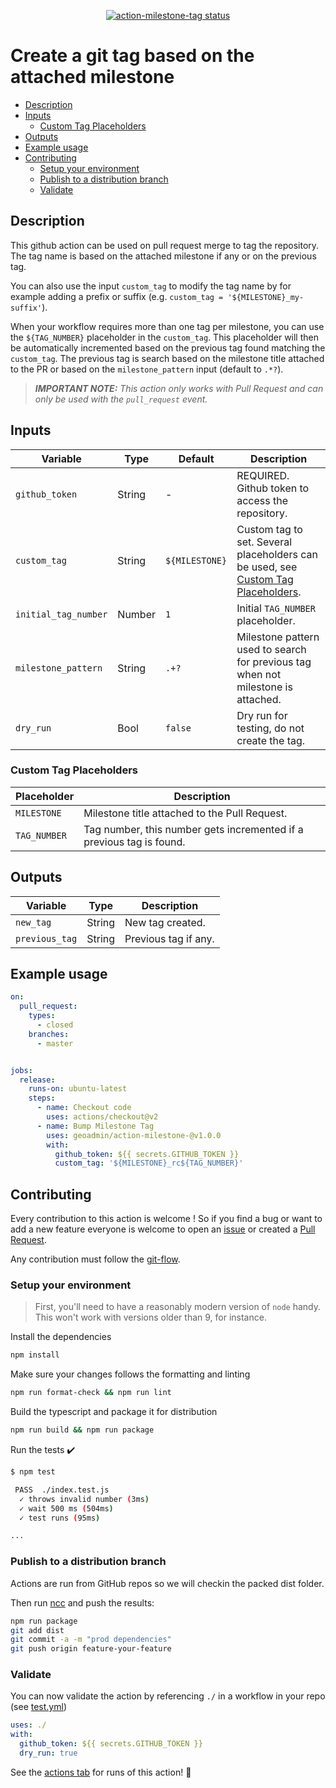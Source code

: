<p align="center">
  <a href="https://github.com/geoadmin/action-milestone-tag/actions">
    <img alt="action-milestone-tag status" src="https://github.com/geoadmin/action-milestone-tag/workflows/build-test/badge.svg">
  </a>
</p>

# Create a git tag based on the attached milestone

- [Description](#description)
- [Inputs](#inputs)
  - [Custom Tag Placeholders](#custom-tag-placeholders)
- [Outputs](#outputs)
- [Example usage](#example-usage)
- [Contributing](#contributing)
  - [Setup your environment](#setup-your-environment)
  - [Publish to a distribution branch](#publish-to-a-distribution-branch)
  - [Validate](#validate)

## Description

This github action can be used on pull request merge to tag the repository. The tag name is based on
the attached milestone if any or on the previous tag.

You can also use the input `custom_tag` to
modify the tag name by for example adding a prefix or suffix (e.g.
`custom_tag = '${MILESTONE}_my-suffix'`).

When your workflow requires more than one tag per milestone, you can use the `${TAG_NUMBER}`
placeholder in the `custom_tag`. This placeholder will then be automatically incremented based on
the previous tag found matching the `custom_tag`. The previous tag is search based on the milestone
title attached to the PR or based on the `milestone_pattern` input (default to `.*?`).

> **_IMPORTANT NOTE:_** _This action only works with Pull Request and can only be used with the `pull_request` event._

## Inputs

<!-- prettier-ignore -->
| Variable             | Type   | Default        | Description              |
| -------------------- | ------ | -------------- | ------------------------ |
| `github_token`       | String | -              | REQUIRED. Github token to access the repository. |
| `custom_tag`         | String | `${MILESTONE}` | Custom tag to set. Several placeholders can be used, see [Custom Tag Placeholders](#custom-tag-placeholders). |
| `initial_tag_number` | Number | `1`            | Initial `TAG_NUMBER` placeholder. |
| `milestone_pattern`  | String | `.+?`          | Milestone pattern used to search for previous tag when not milestone is attached. |
| `dry_run`            | Bool   | `false`        | Dry run for testing, do not create the tag. |

### Custom Tag Placeholders

| Placeholder  | Description                                                          |
| ------------ | -------------------------------------------------------------------- |
| `MILESTONE`  | Milestone title attached to the Pull Request.                        |
| `TAG_NUMBER` | Tag number, this number gets incremented if a previous tag is found. |

## Outputs

| Variable       | Type   | Description          |
| -------------- | ------ | -------------------- |
| `new_tag`      | String | New tag created.     |
| `previous_tag` | String | Previous tag if any. |

## Example usage

```yaml
on:
  pull_request:
    types:
      - closed
    branches:
      - master


jobs:
  release:
    runs-on: ubuntu-latest
    steps:
      - name: Checkout code
        uses: actions/checkout@v2
      - name: Bump Milestone Tag
        uses: geoadmin/action-milestone-@v1.0.0
        with:
          github_token: ${{ secrets.GITHUB_TOKEN }}
          custom_tag: '${MILESTONE}_rc${TAG_NUMBER}'
```

## Contributing

Every contribution to this action is welcome ! So if you find a bug or want to add a new feature
everyone is welcome to open an [issue](https://github.com/geoadmin/action-milestone-tag/issues) or
created a [Pull Request](https://github.com/geoadmin/action-milestone-tag/pulls).

Any contribution must follow the
[git-flow](https://nvie.com/posts/a-successful-git-branching-model/#the-main-branches).

### Setup your environment

> First, you'll need to have a reasonably modern version of `node` handy. This won't work with versions older than 9, for instance.

Install the dependencies

```bash
npm install
```

Make sure your changes follows the formatting and linting

```bash
npm run format-check && npm run lint
```

Build the typescript and package it for distribution

```bash
npm run build && npm run package
```

Run the tests :heavy_check_mark:

```bash
$ npm test

 PASS  ./index.test.js
  ✓ throws invalid number (3ms)
  ✓ wait 500 ms (504ms)
  ✓ test runs (95ms)

...
```

### Publish to a distribution branch

Actions are run from GitHub repos so we will checkin the packed dist folder.

Then run [ncc](https://github.com/zeit/ncc) and push the results:

```bash
npm run package
git add dist
git commit -a -m "prod dependencies"
git push origin feature-your-feature
```

### Validate

You can now validate the action by referencing `./` in a workflow in your repo (see [test.yml](.github/workflows/test.yml))

```yaml
uses: ./
with:
  github_token: ${{ secrets.GITHUB_TOKEN }}
  dry_run: true
```

See the [actions tab](https://github.com/geoadmin/action-milestone-tag/actions) for runs of this action! :rocket:
